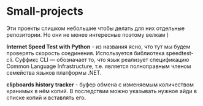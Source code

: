 # Small-projects
Эти проекты слишком небольшие чтобы делать для них отдельные репозитории. Но они не менее интересные поэтому велкам )

**Internet Speed Test with Python** - из названия ясно, что тут мы будем проверять скорость соединения. Используется библиотека speedtest-cli. Суффикс CLI — обозначает то, что язык реализует спецификацию Common Language Infrastructure, т.е. является полноправным членом семейства языков платформы .NET. 

**clipboards history tracker** - буфер обмена с изменяемым количеством хранимых в нём копий. В последствии можно указывать нужное айди в списке копий и вставлять его. 
